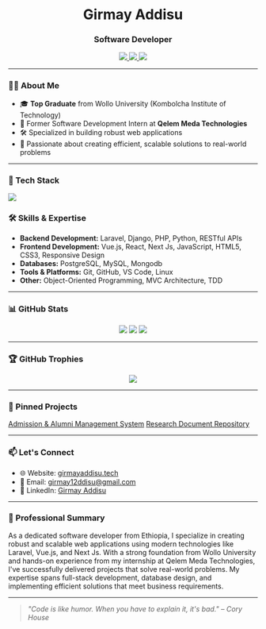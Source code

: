 <h1 align="center">Girmay Addisu</h1>
<h3 align="center">Software Developer </h3>


<p align="center">
  <a href="https://bit.ly/48GV2Cp" target="_blank">
    <img src="https://img.shields.io/badge/LinkedIn-blue?style=for-the-badge&logo=linkedin" />
  </a>
  <a href="mailto:girmay12adisu@gmail.com" target="_blank">
    <img src="https://img.shields.io/badge/Email-D14836?style=for-the-badge&logo=gmail&logoColor=white" />
  </a>
  <a href="https://bit.ly/4qhkwfQ" target="_blank">
    <img src="https://img.shields.io/badge/GitHub-000?style=for-the-badge&logo=github&logoColor=white" />
  </a>
</p>

---

### 👨‍💻 About Me

- 🎓 **Top Graduate** from Wollo University (Kombolcha Institute of Technology)
- 💼 Former Software Development Intern at **Qelem Meda Technologies**
- 🛠️ Specialized in building robust web applications
- 🧠 Passionate about creating efficient, scalable solutions to real-world problems

---

### 🚀 Tech Stack

<p align="left">
  <img src="https://skillicons.dev/icons?i=laravel,vue,django,php,js,html,css,python,git,github,vscode,postgres,mysql,mongodb,react,next,nuxt" />
</p>

### 🛠️ Skills & Expertise

- **Backend Development:** Laravel, Django, PHP, Python, RESTful APIs
- **Frontend Development:** Vue.js, React, Next Js,  JavaScript, HTML5, CSS3, Responsive Design
- **Databases:** PostgreSQL, MySQL, Mongodb
- **Tools & Platforms:** Git, GitHub, VS Code, Linux
- **Other:** Object-Oriented Programming, MVC Architecture, TDD

---

### 📊 GitHub Stats

<p align="center">
  <img src="https://github-readme-stats.vercel.app/api?username=girmiyadisu122542&show_icons=true&theme=radical" />
  <img src="https://github-readme-streak-stats.herokuapp.com/?user=girmiyadisu122542&theme=radical" />
  <img src="https://github-readme-stats.vercel.app/api/top-langs/?username=girmiyadisu122542&layout=compact&theme=radical" />
</p>

---

### 🏆 GitHub Trophies

<p align="center">
  <img src="https://github-profile-trophy.vercel.app/?username=girmiyadisu122542&theme=monokai&no-frame=true&no-bg=true&margin-w=4" />
</p>

---

### 📌 Pinned Projects

[Admission & Alumni Management System](https://github.com/girmiyadisu122542/admission_and_almuni)
[Research Document Repository](https://github.com/girmiyadisu122542/project-repository)

---

### 📫 Let's Connect

- 🌐 Website: [girmayaddisu.tech](https://girmayaddisu.tech)
- 📧 Email: [girmay12ddisu@gmail.com](mailto:girmay12ddisu@gmail.com)
- 💼 LinkedIn: [Girmay Addisu](https://bit.ly/48GV2Cp)

---

### 📝 Professional Summary

As a dedicated software developer from Ethiopia, I specialize in creating robust and scalable web applications using modern technologies like Laravel, Vue.js, and Next Js. With a strong foundation from Wollo University and hands-on experience from my internship at Qelem Meda Technologies, I've successfully delivered projects that solve real-world problems. My expertise spans full-stack development, database design, and implementing efficient solutions that meet business requirements.

---

> *"Code is like humor. When you have to explain it, it's bad." – Cory House*
